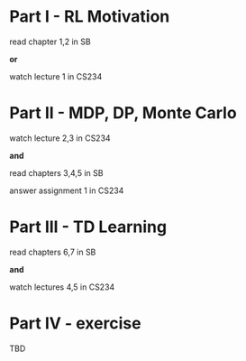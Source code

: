 # Part I - RL Motivation

read chapter 1,2 in SB

**or**

watch lecture 1 in CS234



# Part II - MDP, DP, Monte Carlo

watch lecture 2,3 in CS234

**and**

read chapters 3,4,5 in SB

answer assignment 1 in CS234



# Part III - TD Learning

read chapters 6,7 in SB

**and**

watch lectures 4,5 in CS234



# Part IV - exercise
TBD